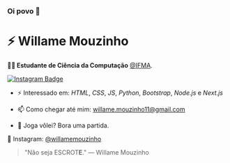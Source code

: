 ### Oi povo 👋

# ⚡ Willame Mouzinho

**👨‍🎓 Estudante de Ciência da Computação** [@IFMA](https://portal.ifma.edu.br/inicio/).

<!--
[![Instagram Badge](https://img.shields.io/instagram/follow/willamemouzinho?color=%234fffff&label=%40willamemouzinho&logo=instagram&logoColor=white&style=for-the-badge)](https://instagram.com)
[![Twitter Badge](https://img.shields.io/twitter/follow/guilherme_rodz?color=%234fffff&label=%40guilherme_rodz&logo=twitter&logoColor=white&style=for-the-badge)](https://twitter.com)
[![Twitter Badge](https://img.shields.io/twitter/follow/guilherme_rodz?color=%234fffff&label=%40guilherme_rodz&logo=twitter&logoColor=white&style=for-the-badge)](https://twitter.com)-->
[![Instagram Badge](https://img.shields.io/badge/instagram--%2300EBEB?style=for-the-badge&logo=instagram&logoColor=white)](https://instagram.com/willamemouzinho)

- ⚡ Interessado em: _HTML_, _CSS_, _JS_, _Python_, _Bootstrap_, _Node.js_ e _Next.js_

- 📫 Como chegar até mim: willame.mouzinho11@gmail.com

- 🏐 Joga vôlei? Bora uma partida.

🚀 Instagram: [@willamemouzinho](https://www.instagram.com/willamemouzinho/)

> "Não seja ESCROT**E**."
> ― Willame Mouzinho
